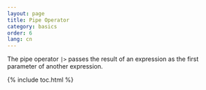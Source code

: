 ```yaml
---
layout: page
title: Pipe Operator 
category: basics
order: 6 
lang: cn 
---
```


The pipe operator `|>` passes the result of an expression as the first parameter of another expression.

{% include toc.html %}
